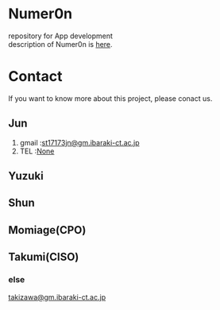 # Numer0n
 repository for App development  
description of Numer0n is [here](https://ja.wikipedia.org/wiki/Numer0n).  

# Contact
  If you want to know more about this project, please conact us.  
  ## Jun
  1. gmail :[st17173jn@gm.ibaraki-ct.ac.jp](st17173jn@gm.ibaraki-ct.ac.jp)  
  2. TEL :[None](https://clipkosen.herokuapp.com/comment/)  
  
  ## Yuzuki
  ## Shun
  ## Momiage(CPO)
  ## Takumi(CISO)
  ### else
  takizawa@gm.ibaraki-ct.ac.jp
